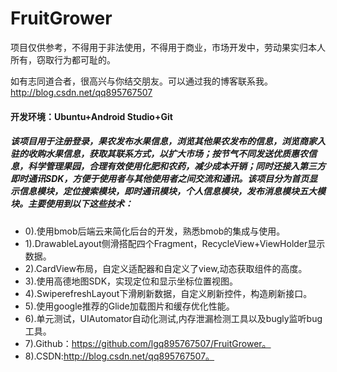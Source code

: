 # FruitGrower
项目仅供参考，不得用于非法使用，不得用于商业，市场开发中，劳动果实归本人所有，窃取行为都可耻的。

如有志同道合者，很高兴与你结交朋友。可以通过我的博客联系我。http://blog.csdn.net/qq895767507

#### 开发环境：Ubuntu+Android Studio+Git
##### 该项目用于注册登录，果农发布水果信息，浏览其他果农发布的信息，浏览商家入驻的收购水果信息，获取其联系方式，以扩大市场；按节气不同发送优质惠农信息，科学管理果园，合理有效使用化肥和农药，减少成本开销；同时还接入第三方即时通讯SDK，方便于使用者与其他使用者之间交流和通讯。该项目分为首页显示信息模块，定位搜索模块，即时通讯模块，个人信息模块，发布消息模块五大模块。主要使用到以下这些技术：
* 0).使用bmob后端云来简化后台的开发，熟悉bmob的集成与使用。
* 1).DrawableLayout侧滑搭配四个Fragment，RecycleView+ViewHolder显示数据。
* 2).CardView布局，自定义适配器和自定义了view,动态获取组件的高度。
* 3).使用高德地图SDK，实现定位和显示坐标位置视图。
* 4).SwiperefreshLayout下滑刷新数据，自定义刷新控件，构造刷新接口。
* 5).使用google推荐的Glide加载图片和缓存优化性能。
* 6).单元测试，UIAutomator自动化测试,内存泄漏检测工具以及bugly监听bug工具。
* 7).Github：https://github.com/lgq895767507/FruitGrower。
* 8).CSDN:http://blog.csdn.net/qq895767507。
